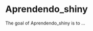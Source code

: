 
# Aprendendo_shiny

<!-- badges: start -->
<!-- badges: end -->

The goal of Aprendendo_shiny is to ...

